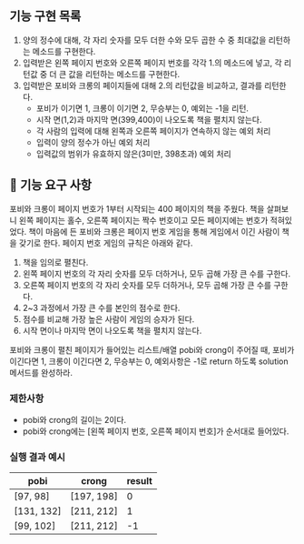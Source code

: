 ## 기능 구현 목록
1. 양의 정수에 대해, 각 자리 숫자를 모두 더한 수와 모두 곱한 수 중 최대값을 리턴하는 메소드를 구현한다.
2. 입력받은 왼쪽 페이지 번호와 오른쪽 페이지 번호를 각각 1.의 메소드에 넣고, 각 리턴값 중 더 큰 값을 리턴하는 메소드를 구현한다.
3. 입력받은 포비와 크롱의 페이지들에 대해 2.의 리턴값을 비교하고, 결과를 리턴한다.
    - 포비가 이기면 1, 크롱이 이기면 2, 무승부는 0, 예외는 -1을 리턴.
    - 시작 면(1,2)과 마지막 면(399,400)이 나오도록 책을 펼치지 않는다.
    - 각 사람의 입력에 대해 왼쪽과 오른쪽 페이지가 연속하지 않는 예외 처리
    - 입력이 양의 정수가 아닌 예외 처리
    - 입력값의 범위가 유효하지 않은(3미만, 398초과) 예외 처리

## 🚀 기능 요구 사항

포비와 크롱이 페이지 번호가 1부터 시작되는 400 페이지의 책을 주웠다. 책을 살펴보니 왼쪽 페이지는 홀수, 오른쪽 페이지는 짝수 번호이고 모든 페이지에는 번호가 적혀있었다. 책이 마음에 든 포비와 크롱은 페이지 번호 게임을 통해 게임에서 이긴 사람이 책을 갖기로 한다. 페이지 번호 게임의 규칙은 아래와 같다.

1. 책을 임의로 펼친다.
2. 왼쪽 페이지 번호의 각 자리 숫자를 모두 더하거나, 모두 곱해 가장 큰 수를 구한다.
3. 오른쪽 페이지 번호의 각 자리 숫자를 모두 더하거나, 모두 곱해 가장 큰 수를 구한다.
4. 2~3 과정에서 가장 큰 수를 본인의 점수로 한다.
5. 점수를 비교해 가장 높은 사람이 게임의 승자가 된다.
6. 시작 면이나 마지막 면이 나오도록 책을 펼치지 않는다.

포비와 크롱이 펼친 페이지가 들어있는 리스트/배열 pobi와 crong이 주어질 때, 포비가 이긴다면 1, 크롱이 이긴다면 2, 무승부는 0, 예외사항은 -1로 return 하도록 solution 메서드를 완성하라.

### 제한사항

- pobi와 crong의 길이는 2이다.
- pobi와 crong에는 [왼쪽 페이지 번호, 오른쪽 페이지 번호]가 순서대로 들어있다.

### 실행 결과 예시

| pobi | crong | result |
| --- | --- | --- |
| [97, 98] | [197, 198] | 0 |
| [131, 132] | [211, 212] | 1 |
| [99, 102] | [211, 212] | -1 |
